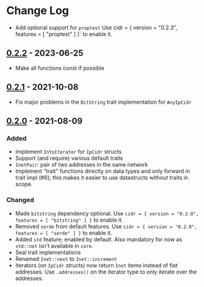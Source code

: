 # Change Log

- Add optional support for `proptest`
  Use cidr = { version = "0.2.3", features = [ "proptest" ] }` to enable it.

## [0.2.2] - 2023-06-25

- Make all functions const if possible

## [0.2.1] - 2021-10-08

- Fix major problems in the `BitString` trait implementation for `AnyIpCidr`

## [0.2.0] - 2021-08-09

### Added

- Implement `IntoIterator` for `IpCidr` structs
- Support (and require) various default traits
- `InetPair`: pair of two addresses in the same network
- Implement "trait" functions directly on data types and only forward in trait impl (#6); this makes it easier to use datastructs without traits in scope.

### Changed

- Made `bitstring` dependency optional. Use `cidr = { version = "0.2.0", features = [ "bitstring" ] }` to enable it.
- Removed `serde` from default features. Use `cidr = { version = "0.2.0", features = [ "serde" ] }` to enable it.
- Added `std` feature; enabled by default.  Also mandatory for now as `std::net` isn't available in `core`.
- Seal trait implementations
- Renamed `Inet::next` to `Inet::increment`
- Iterators (on `IpCidr` structs) now return `Inet` items instead of flat addresses. Use `.addresses()` on the iterator type to only iterate over the addresses.

[0.2.0]: https://github.com/stbuehler/rust-cidr/compare/cidr-0.1.1...cidr-0.2.0
[0.2.1]: https://github.com/stbuehler/rust-cidr/compare/cidr-0.2.0...cidr-0.2.1
[0.2.2]: https://github.com/stbuehler/rust-cidr/compare/cidr-0.2.1...cidr-0.2.2
